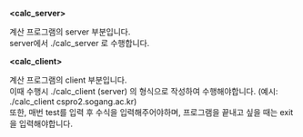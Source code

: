**<calc_server>**

계산 프로그램의 server 부분입니다. <br>
server에서 ./calc_server 로 수행합니다.


**<calc_client>** 

계산 프로그램의 client 부분입니다. <br>
이때 수행시 ./calc_client (server) 의 형식으로 작성하여 수행해야합니다. (예시: ./calc_client cspro2.sogang.ac.kr) <br>
또한, 매번 test를 입력 후 수식을 입력해주어야하며, 프로그램을 끝내고 싶을 때는 exit을 입력해야합니다.
